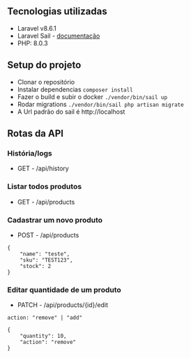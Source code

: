 ## Tecnologias utilizadas
- Laravel v8.6.1
- Laravel Sail - [documentação](https://laravel.com/docs/8.x/sail#installation)
- PHP: 8.0.3

## Setup do projeto
- Clonar o repositório
- Instalar dependencias ```composer install```
- Fazer o build e subir o docker ```./vendor/bin/sail up```
- Rodar migrations ```./vendor/bin/sail php artisan migrate```
- A Url padrão do sail é http://localhost

## Rotas da API

### História/logs
- GET - /api/history

### Listar todos produtos
- GET - /api/products

### Cadastrar um novo produto
- POST - /api/products
```
{
	"name": "teste",
	"sku": "TEST123",
	"stock": 2
}
```

### Editar quantidade de um produto
- PATCH - /api/products/{id}/edit
```
action: "remove" | "add"
```
```
{
	"quantity": 10,
	"action": "remove"
}
```
